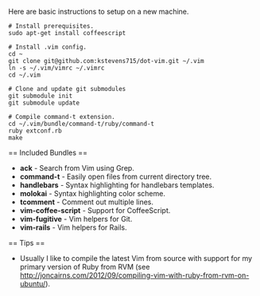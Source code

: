 Here are basic instructions to setup on a new machine.

```
# Install prerequisites.
sudo apt-get install coffeescript

# Install .vim config.
cd ~
git clone git@github.com:kstevens715/dot-vim.git ~/.vim
ln -s ~/.vim/vimrc ~/.vimrc
cd ~/.vim

# Clone and update git submodules
git submodule init
git submodule update

# Compile command-t extension.
cd ~/.vim/bundle/command-t/ruby/command-t
ruby extconf.rb
make

```

== Included Bundles ==
* **ack** - Search from Vim using Grep.
* **command-t** - Easily open files from current directory tree.
* **handlebars** - Syntax highlighting for handlebars templates.
* **molokai** - Syntax highlighting color scheme.
* **tcomment** - Comment out multiple lines.
* **vim-coffee-script** - Support for CoffeeScript.
* **vim-fugitive** - Vim helpers for Git.
* **vim-rails** - Vim helpers for Rails.

== Tips ==
* Usually I like to compile the latest Vim from source with support for my primary version of Ruby from RVM (see http://joncairns.com/2012/09/compiling-vim-with-ruby-from-rvm-on-ubuntu/).
